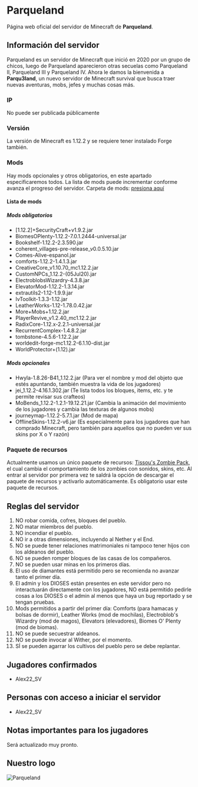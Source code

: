 # Parqueland
Página web oficial del servidor de Minecraft de **Parqueland**.

## Información del servidor
Parqueland es un servidor de Minecraft que inició en 2020 por un grupo de chicos, luego de Parqueland aparecieron otras secuelas como Parqueland II, Parqueland III y Parqueland IV. Ahora le damos la bienvenida a **Parqu3land**, un nuevo servidor de Minecraft survival que busca traer nuevas aventuras, mobs, jefes y muchas cosas más.
### IP
No puede ser publicada públicamente
### Versión
La versión de Minecraft es 1.12.2 y se requiere tener instalado Forge también.
### Mods
Hay mods opcionales y otros obligatorios, en este apartado especificaremos todos. La lista de mods puede incrementar conforme avanza el progreso del servidor.
Carpeta de mods: [presiona aquí](https://drive.google.com/drive/folders/1bMvQ9gCRDqlHeF2x8AT7pRxu5JgaSBEA?usp=sharing)
#### Lista de mods
##### Mods obligatorios
- [1.12.2]+SecurityCraft+v1.9.2.jar 
- BiomesOPlenty-1.12.2-7.0.1.2444-universal.jar
- Bookshelf-1.12.2-2.3.590.jar
- coherent_villages-pre-release_v0.0.5.10.jar
- Comes-Alive-espanol.jar
- comforts-1.12.2-1.4.1.3.jar
- CreativeCore_v1.10.70_mc1.12.2.jar
- CustomNPCs_1.12.2-(05Jul20).jar
- ElectroblobsWizardry-4.3.8.jar
- ElevatorMod-1.12.2-1.3.14.jar
- extrautils2-1.12-1.9.9.jar
- IvToolkit-1.3.3-1.12.jar
- LeatherWorks-1.12-1.78.0.42.jar
- More+Mobs+1.12.2.jar
- PlayerRevive_v1.2.40_mc1.12.2.jar
- RadixCore-1.12.x-2.2.1-universal.jar
- RecurrentComplex-1.4.8.2.jar
- tombstone-4.5.6-1.12.2.jar
- worldedit-forge-mc1.12.2-6.1.10-dist.jar
- WorldProtector+(1.12).jar
##### Mods opcionales
- Hwyla-1.8.26-B41_1.12.2.jar (Para ver el nombre y mod del objeto que estés apuntando, también muestra la vida de los jugadores)
- jei_1.12.2-4.16.1.302.jar (Te lista todos los bloques, items, etc. y te permite revisar sus crafteos)
- MoBends_1.12.2-1.2.1-19.12.21.jar (Cambia la animación del movimiento de los jugadores y cambia las texturas de algunos mobs)
- journeymap-1.12.2-5.7.1.jar (Mod de mapa)
- OfflineSkins-1.12.2-v6.jar (Es especialmente para los jugadores que han comprado Minecraft, pero también para aquellos que no pueden ver sus skins por X o Y razón)
### Paquete de recursos
Actualmente usamos un único paquete de recursos: [Tissou's Zombie Pack](https://www.curseforge.com/minecraft/texture-packs/tissous-zombie-pack-optifine-1-7x-1-16), el cual cambia el comportamiento de los zombies con sonidos, skins, etc.
Al entrar al servidor por primera vez te saldrá la opción de descargar el paquete de recursos y activarlo automáticamente. Es obligatorio usar este paquete de recursos.
## Reglas del servidor
1. NO robar comida, cofres, bloques del pueblo.
2. NO matar miembros del pueblo.
3. NO incendiar el pueblo.
4. NO ir a otras dimensiones, incluyendo al Nether y el End.
5. NO se puede tener relaciones matrimoniales ni tampoco tener hijos con los aldeanos del pueblo.
6. NO se pueden romper bloques de las casas de los compañeros.
7. NO se pueden usar minas en los primeros días.
8. El uso de diamantes está permitido pero se recomienda no avanzar tanto el primer día.
9. El admin y los DIOSES están presentes en este servidor pero no interactuarán directamente con los jugadores, NO está permitido pedirle cosas a los DIOSES o el admin al menos que haya un bug reportado y se tengan pruebas.
10. Mods permitidos a partir del primer día: Comforts (para hamacas y bolsas de dormir), Leather Works (mod de mochilas), Electroblob's Wizardry (mod de magos), Elevators (elevadores), Biomes O' Plenty (mod de biomas).
11. NO se puede secuestrar aldeanos.
12. NO se puede invocar al Wither, por el momento.
13. SÍ se pueden agarrar los cultivos del pueblo pero se debe replantar.
## Jugadores confirmados
- Alex22_SV

## Personas con acceso a iniciar el servidor
- Alex22_SV

## Notas importantes para los jugadores
Será actualizado muy pronto.

## Nuestro logo
![Parqueland](/screenshots/Parqu3land.png)
